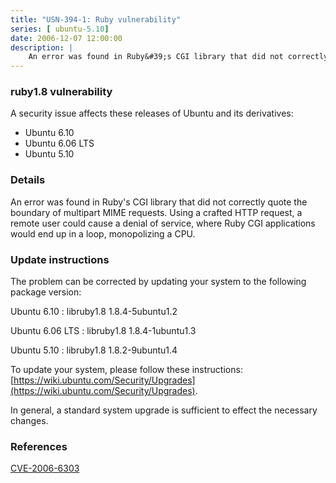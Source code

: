 ```yaml
---
title: "USN-394-1: Ruby vulnerability"
series: [ ubuntu-5.10]
date: 2006-12-07 12:00:00
description: |
    An error was found in Ruby&#39;s CGI library that did not correctly quote  the boundary of multipart MIME requests.  Using a crafted HTTP request,  a remote user could cause a denial of service, where Ruby CGI  applications would end up in a loop, monopolizing a CPU.
--- 
```

 
 


### ruby1.8 vulnerability

A security issue affects these releases of Ubuntu and its derivatives:

* Ubuntu 6.10
* Ubuntu 6.06 LTS
* Ubuntu 5.10

### Details

An error was found in Ruby&#39;s CGI library that did not correctly quote the boundary of multipart MIME requests. Using a crafted HTTP request, a remote user could cause a denial of service, where Ruby CGI applications would end up in a loop, monopolizing a CPU.

### Update instructions

The problem can be corrected by updating your system to the following package version:

Ubuntu 6.10
 : libruby1.8 <span>1.8.4-5ubuntu1.2</span>

Ubuntu 6.06 LTS
 : libruby1.8 <span>1.8.4-1ubuntu1.3</span>

Ubuntu 5.10
 : libruby1.8 <span>1.8.2-9ubuntu1.4</span>

To update your system, please follow these instructions: [https://wiki.ubuntu.com/Security/Upgrades](https://wiki.ubuntu.com/Security/Upgrades).

In general, a standard system upgrade is sufficient to effect the necessary changes.

### References

 
 [CVE-2006-6303](http://people.ubuntu.com/~ubuntu-security/cve/CVE-2006-6303)
 

